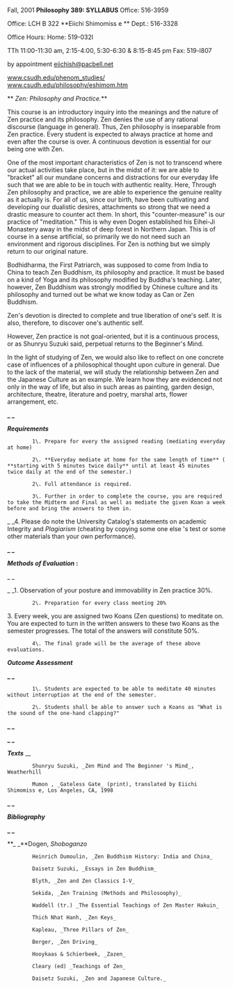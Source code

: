 Fall, 2001                                  **Philosophy 389: SYLLABUS**
Office: 516-3959

 Office: LCH B 322                                        **Eiichi Shimomiss e
** Dept.:  516-3328

Office Hours:
Home: 519-032l

TTh 11:00-11:30 am, 2:15-4:00, 5:30-6:30 & 8:15-8:45 pm
Fax:     519-l807

by appointment
eiichish@pacbell.net

www.csudh.edu/phenom_studies/
www.csudh.edu/philosophy/eshimom.htm  



**  _Zen: Philosophy and Practice._**



This course is an introductory inquiry into the meanings and the nature of Zen
practice and its philosophy. Zen denies the use of any rational discourse
(language in general). Thus, Zen philosophy is inseparable from Zen practice.
Every student is expected to always practice at home and even after the course
is over. A continuous devotion is essential for our being one with Zen.

           

One of the most important characteristics of Zen is not to transcend where our
actual activities take place, but in the midst of it: we are able to "bracket"
all our mundane concerns and distractions for our everyday life such that we
are able to be in touch with authentic reality. Here, Through Zen philosophy
and practice, we are able to experience the genuine reality as it actually is.
For all of us, since our birth, have been cultivating and developing our
dualistic desires, attachments so strong that we need a drastic measure to
counter act them. In short, this "counter-measure" is our practice of
"meditation." This is why even Dogen established his Eihei-Ji Monastery away
in the midst of deep forest in Northern Japan. This is of course in a sense
artificial, so primarily we do not need such an environment and rigorous
disciplines. For Zen is nothing but we simply return to our original nature.

           

Bodhidharma, the First Patriarch, was supposed to come from India to China to
teach Zen Buddhism, its philosophy and practice. It must be based on a kind of
Yoga and its philosophy modified by Buddha's teaching. Later, however, Zen
Buddhism was strongly modified by Chinese culture and its philosophy and
turned out be what we know today as Can or Zen Buddhism.

           

Zen's devotion is directed to complete and true liberation of one's self. It
is also, therefore, to discover one's authentic self.

           

However, Zen practice is not goal-oriented, but it is a continuous process, or
as Shunryu Suzuki said, perpetual returns to the Beginner's Mind.

           

In the light of studying of Zen, we would also like to reflect on one concrete
case of influences of a philosophical thought upon culture in general. Due to
the lack of the material, we will study the relationship between Zen and the
Japanese Culture as an example. We learn how they are evidenced not only in
the way of life, but also in such areas as painting, garden design,
architecture, theatre, literature and poetry, marshal arts, flower
arrangement, etc.

**_ _**

**_Requirements_**



            1\. Prepare for every the assigned reading (mediating everyday at home)

            2\. **Everyday mediate at home for the same length of time** ( **starting with 5 minutes twice daily** until at least 45 minutes twice daily at the end of the semester.)

            2\. Full attendance is required.

            3\. Further in order to complete the course, you are required to take the Midterm and Final as well as mediate the given Koan a week before and bring the answers to them in.

_             _4\. Please do note the University Catalog's statements on
academic Integrity and _Plagiarism_ (cheating by copying some one else 's test
or some other materials than your own performance).

**_ _**

**_Methods of Evaluation_ :**

_ _

_             _1\. Observation of your posture and immovability in Zen
practice 30%.

            2\. Preparation for every class meeting 20%

3\. Every week, you are assigned two Koans (Zen questions) to meditate on. You
are expected to turn in the written answers to these two Koans as the semester
progresses. The total of the answers will constitute 50%.

            4\. The final grade will be the average of these above evaluations.





**_Outcome Assessment_**

**_ _**

            1\. Students are expected to be able to meditate 40 minutes without interruption at the end of the semester.

            2\. Students shall be able to answer such a Koans as "What is the sound of the one-hand clapping?"

**_ _**

**_ _**

**_Texts_** __



            Shunryu Suzuki, _Zen Mind and The Beginner 's Mind_, Weatherhill

            Mumon , _Gateless Gate_ (print), translated by Eiichi Shimomiss e, Los Angeles, CA, 1998



**_ _**

**_Bibliography_**

**_ _**

**_             _**Dogen, _Shoboganzo_

            Heinrich Dumoulin, _Zen Buddhism History: India and China_

            Daisetz Suzuki, _Essays in Zen Buddhism_

            Blyth, _Zen and Zen Classics I-V_

            Sekida, _Zen Training (Methods and Philosoophy)_

            Waddell (tr.) _The Essential Teachings of Zen Master Hakuin_

            Thich Nhat Hanh, _Zen Keys_

            Kapleau, _Three Pillars of Zen_

            Berger, _Zen Driving_

            Hooykaas & Schierbeek, _Zazen_

            Cleary (ed) _Teachings of Zen_

            Daisetz Suzuki, _Zen and Japanese Culture._

